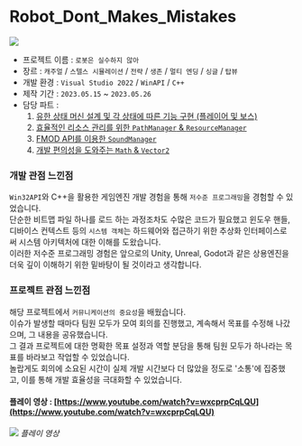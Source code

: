 # Robot_Dont_Makes_Mistakes

![](https://github.com/joonyle99/Robot_Dont_Makes_Mistakes/assets/67359781/8b811a04-b2e4-4464-918e-2562019290de)

* 프로젝트 이름 : `로봇은 실수하지 않아`
* 장르 : `캐주얼` / `스텔스 시뮬레이션` / `전략` / `생존` / `멀티 엔딩` / `싱글` / `탑뷰`
* 개발 환경 : `Visual Studio 2022` / `WinAPI` / `C++`
* 제작 기간 : `2023.05.15` ~ `2023.05.26`
* 담당 파트 :
  1. [유한 상태 머신 설계 및 각 상태에 따른 기능 구현 (플레이어 및 보스)](https://github.com/joonyle99/Robot_Dont_Makes_Mistakes/discussions/3)
  2. [효율적인 리소스 관리를 위한 `PathManager` & `ResourceManager`](https://github.com/joonyle99/Robot_Dont_Makes_Mistakes/discussions/5)
  3. [FMOD API를 이용한 `SoundManager`](https://github.com/joonyle99/Robot_Dont_Makes_Mistakes/discussions/6)
  4. [개발 편의성을 도와주는 `Math` & `Vector2`](https://github.com/joonyle99/Robot_Dont_Makes_Mistakes/discussions/4)

### __개발 관점 느낀점__  
`Win32API`와 C++을 활용한 게임엔진 개발 경험을 통해 `저수준 프로그래밍`을 경험할 수 있었습니다.  
단순한 비트맵 파일 하나를 로드 하는 과정조차도 수많은 코드가 필요했고 윈도우 핸들, 디바이스 컨텍스트 등의 `시스템 객체`는 하드웨어와 접근하기 위한 추상화 인터페이스로써 시스템 아키텍처에 대한 이해를 도왔습니다.  
이러한 저수준 프로그래밍 경험은 앞으로의 Unity, Unreal, Godot과 같은 상용엔진을 더욱 깊이 이해하기 위한 밑바탕이 될 것이라고 생각합니다.

### __프로젝트 관점 느낀점__  
해당 프로젝트에서 `커뮤니케이션의 중요성`을 배웠습니다.  
이슈가 발생할 때마다 팀원 모두가 모여 회의를 진행했고, 계속해서 목표를 수정해 나갔으며, 그 내용을 공유했습니다.  
그 결과 프로젝트에 대한 명확한 목표 설정과 역할 분담을 통해 팀원 모두가 하나라는 목표를 바라보고 작업할 수 있었습니다.  
놀랍게도 회의에 소요된 시간이 실제 개발 시간보다 더 많았을 정도로 '소통'에 집중했고, 이를 통해 개발 효율성을 극대화할 수 있었습니다.

#### 플레이 영상 : [https://www.youtube.com/watch?v=wxcprpCqLQU](https://www.youtube.com/watch?v=wxcprpCqLQU)

![](https://github.com/joonyle99/Robot_Dont_Makes_Mistakes/assets/67359781/2726e3c9-bed2-4bbe-89c5-b35e49c4d636)
*플레이 영상*
